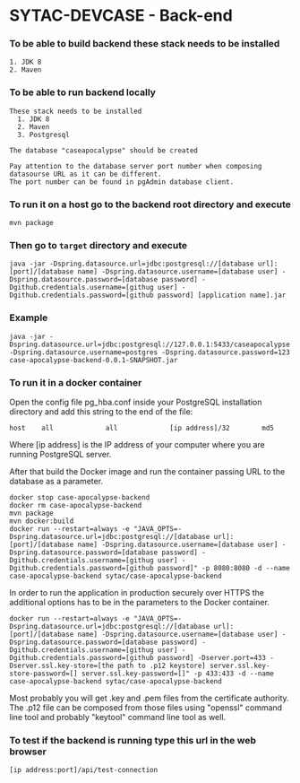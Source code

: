 # SYTAC-DEVCASE - Back-end

### To be able to build backend these stack needs to be installed
```
1. JDK 8
2. Maven
```

### To be able to run backend locally
```
These stack needs to be installed
  1. JDK 8
  2. Maven
  3. Postgresql
 
The database "caseapocalypse" should be created
 
Pay attention to the database server port number when composing datasourse URL as it can be different.
The port number can be found in pgAdmin database client.
```

### To run it on a host go to the backend root directory and execute
```
mvn package
```

### Then go to `target` directory and execute
```
java -jar -Dspring.datasource.url=jdbc:postgresql://[database url]:[port]/[database name] -Dspring.datasource.username=[database user] -Dspring.datasource.password=[database password] -Dgithub.credentials.username=[githug user] -Dgithub.credentials.password=[github password] [application name].jar
```

### Example
```
java -jar -Dspring.datasource.url=jdbc:postgresql://127.0.0.1:5433/caseapocalypse -Dspring.datasource.username=postgres -Dspring.datasource.password=123 case-apocalypse-backend-0.0.1-SNAPSHOT.jar
```

### To run it in a docker container 

Open the config file pg_hba.conf inside your PostgreSQL installation directory
and add this string to the end of the file:
``` 
host    all             all             [ip address]/32        md5
```
Where [ip address] is the IP address of your computer where you are running PostgreSQL server.

After that build the Docker image and run the container passing URL to the database as a parameter.
```
docker stop case-apocalypse-backend
docker rm case-apocalypse-backend
mvn package
mvn docker:build
docker run --restart=always -e "JAVA_OPTS=-Dspring.datasource.url=jdbc:postgresql://[database url]:[port]/[database name] -Dspring.datasource.username=[database user] -Dspring.datasource.password=[database password] -Dgithub.credentials.username=[githug user] -Dgithub.credentials.password=[github password]" -p 8080:8080 -d --name case-apocalypse-backend sytac/case-apocalypse-backend
```

In order to run the application in production securely over HTTPS the additional options has 
to be in the parameters to the Docker container.
```
docker run --restart=always -e "JAVA_OPTS=-Dspring.datasource.url=jdbc:postgresql://[database url]:[port]/[database name] -Dspring.datasource.username=[database user] -Dspring.datasource.password=[database password] -Dgithub.credentials.username=[githug user] -Dgithub.credentials.password=[github password] -Dserver.port=433 -Dserver.ssl.key-store=[the path to .p12 keystore] server.ssl.key-store-password=[] server.ssl.key-password=[]" -p 433:433 -d --name case-apocalypse-backend sytac/case-apocalypse-backend
```
Most probably you will get .key and .pem files from the certificate authority. The .p12 file can be composed from those files 
using "openssl" command line tool and probably "keytool" command line tool as well.

### To test if the backend is running type this url in the web browser
```
[ip address:port]/api/test-connection
```
